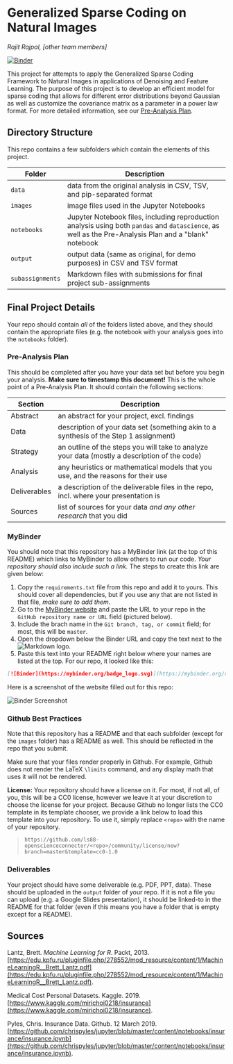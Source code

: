#  Generalized Sparse Coding on Natural Images

_Rajit Rajpal, [other team members]_

[![Binder](https://mybinder.org/badge_logo.svg)](https://mybinder.org/v2/gh/ls88-openscienceconnector/final-project/master)

This project for attempts to apply the Generalized Sparse Coding Framework to Natural Images in applications of Denoising and Feature Learning. The purpose of this project is to develop an efficient model for sparse coding that allows for different error distributions beyond Gaussian as well as customize the covariance matrix as a parameter in a power law format. For more detailed information, see our [Pre-Analysis Plan](notebooks/pre-analysis-plan.ipynb).

## Directory Structure

This repo contains a few subfolders which contain the elements of this project.

| Folder | Description |
|-----|-----|
| `data`  | data from the original analysis in CSV, TSV, and pip-separated format  |
| `images`  | image files used in the Jupyter Notebooks  |
| `notebooks`  | Jupyter Notebook files, including reproduction analysis using both `pandas` and `datascience`, as well as the Pre-Analysis Plan and a "blank" notebook  |
| `output`  | output data (same as original, for demo purposes) in CSV and TSV format  |
| `subassignments`  | Markdown files with submissions for final project sub-assignments  |

## Final Project Details

Your repo should contain _all_ of the folders listed above, and they should contain the appropriate files (e.g. the notebook with your analysis goes into the `notebooks` folder).

### Pre-Analysis Plan

This should be completed after you have your data set but before you begin your analysis. **Make sure to timestamp this document!** This is the whole point of a Pre-Analysis Plan. It should contain the following sections:

| Section | Description |
|-----|-----|
| Abstract  | an abstract for your project, excl. findings  |
| Data  | description of your data set (something akin to a synthesis of the Step 1 assignment)  |
| Strategy  | an outline of the steps you will take to analyze your data (mostly a description of the code)  |
| Analysis  | any heuristics or mathematical models that you use, and the reasons for their use  |
| Deliverables  | a description of the deliverable files in the repo, incl. where your presentation is  |
| Sources   | list of sources for your data _and any other research_ that you did  |

### MyBinder

You should note that this repository has a MyBinder link (at the top of this README) which links to MyBinder to allow others to run our code. _Your repository should also include such a link._ The steps to create this link are given below:

1. Copy the `requirements.txt` file from this repo and add it to yours. This should cover all dependencies, but if you use any that are not listed in that file, _make sure to add them_.
2. Go to the [MyBinder website](https://mybinder.org/) and paste the URL to your repo in the `GitHub repository name or URL` field (pictured below).
3. Include the brach name in the `Git branch, tag, or commit` field; for most, this will be `master`.
4. Open the dropdown below the Binder URL and copy the text next to the ![Markdown logo](images/markdown.png).
5. Paste this text into your README right below where your names are listed at the top. For our repo, it looked like this:

```markdown
[![Binder](https://mybinder.org/badge_logo.svg)](https://mybinder.org/v2/gh/ls88-openscienceconnector/final-project/master)
```

Here is a screenshot of the website filled out for this repo:

![Binder Screenshot](images/binder.png)

### Github Best Practices

Note that this repository has a README and that each subfolder (except for the `images` folder) has a README as well. This should be reflected in the repo that you submit.

Make sure that your files render properly in Github. For example, Github does not render the LaTeX `\limits` command, and any display math that uses it will not be rendered.

**License:** Your repository should have a license on it. For most, if not all, of you, this will be a CC0 license, however we leave it at your discretion to choose the license for your project. Because Github no longer lists the CC0 template in its template chooser, we provide a link below to load this template into your repository. To use it, simply replace `<repo>` with the name of your repository.

> `https://github.com/ls88-openscienceconnector/<repo>/community/license/new?branch=master&template=cc0-1.0`

### Deliverables

Your project should have some deliverable (e.g. PDF, PPT, data). These should be uploaded in the `output` folder of your repo. If it is not a file you can upload (e.g. a Google Slides presentation), it should be linked-to in the README for that folder (even if this means you have a folder that is empty except for a README).

## Sources

Lantz, Brett. _Machine Learning for R_. Packt, 2013. [https://edu.kpfu.ru/pluginfile.php/278552/mod_resource/content/1/MachineLearningR__Brett_Lantz.pdf](https://edu.kpfu.ru/pluginfile.php/278552/mod_resource/content/1/MachineLearningR__Brett_Lantz.pdf).

Medical Cost Personal Datasets. Kaggle. 2019. [https://www.kaggle.com/mirichoi0218/insurance](https://www.kaggle.com/mirichoi0218/insurance).

Pyles, Chris. Insurance Data. Github. 12 March 2019. [https://github.com/chrispyles/jupyter/blob/master/content/notebooks/insurance/insurance.ipynb](https://github.com/chrispyles/jupyter/blob/master/content/notebooks/insurance/insurance.ipynb).
